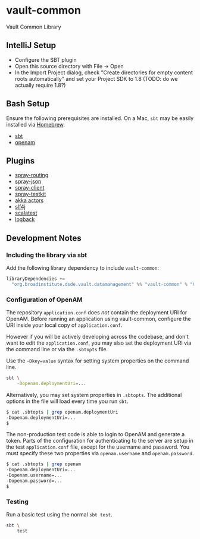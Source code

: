 # vault-common
Vault Common Library

## IntelliJ Setup
* Configure the SBT plugin
* Open this source directory with File -> Open
* In the Import Project dialog, check "Create directories for empty content roots automatically" and set your Project SDK to 1.8 (TODO: do we actually require 1.8?)

## Bash Setup
Ensure the following prerequisites are installed. On a Mac, `sbt` may be easily installed via [Homebrew](http://brew.sh).
* [sbt](http://scala-sbt.org)
* [openam](https://forgerock.org/openam)

## Plugins
* [spray-routing](http://spray.io/documentation/1.2.2/spray-routing/)
* [spray-json](https://github.com/spray/spray-json)
* [spray-client](http://spray.io/documentation/1.2.2/spray-routing/)
* [spray-testkit](http://spray.io/documentation/1.2.2/spray-routing/)
* [akka actors](http://akka.io/)
* [slf4j](http://www.slf4j.org/)
* [scalatest](http://scalatest.org)
* [logback](http://logback.qos.ch/)

## Development Notes

### Including the library via sbt

Add the following library dependency to include `vault-common`:

```scala
libraryDependencies +=
  "org.broadinstitute.dsde.vault.datamanagement" %% "vault-common" % "0.1-SNAPSHOT"
```

### Configuration of OpenAM

The repository `application.conf` does _not_ contain the deployment URI for OpenAM. Before running an application using vault-common, configure the URI inside your local copy of `application.conf`.

However if you will be actively developing across the codebase, and don't want to edit the `application.conf`, you may also set the deployment URI via the command line or via the `.sbtopts` file.

Use the `-Dkey=value` syntax for setting system properties on the command line.

```bash
sbt \
    -Dopenam.deploymentUri=...
```

Alternatively, you may set system properties in `.sbtopts`. The additional options in the file will load every time you run `sbt`.

```bash
$ cat .sbtopts | grep openam.deploymentUri
-Dopenam.deploymentUri=...
$
```

The non-production test code is able to login to OpenAM and generate a token. Parts of the configuration for authenticating to the server are setup in the test `application.conf` file, except for the username and password. You must specify these two properties via `openam.username` and `openam.password`.

```bash
$ cat .sbtopts | grep openam
-Dopenam.deploymentUri=...
-Dopenam.username=...
-Dopenam.password=...
$
```

### Testing

Run a basic test using the normal `sbt test`.

```bash
sbt \
    test
```
